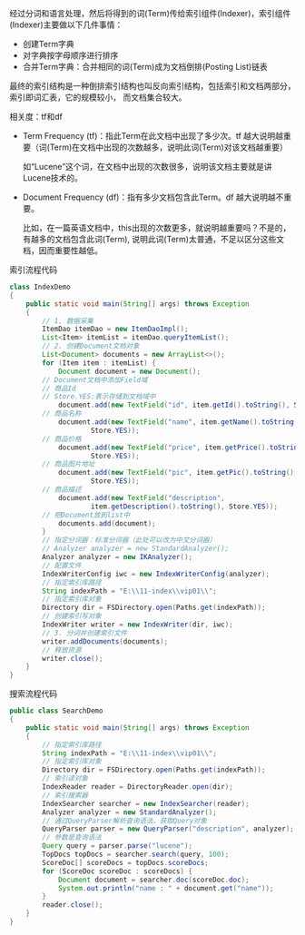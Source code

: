 经过分词和语言处理，然后将得到的词(Term)传给索引组件(Indexer)，索引组件(Indexer)主要做以下几件事情：

- 创建Term字典
- 对字典按字母顺序进行排序
- 合并Term字典：合并相同的词(Term)成为文档倒排(Posting List)链表

最终的索引结构是一种倒排索引结构也叫反向索引结构，包括索引和文档两部分，索引即词汇表，它的规模较小，
而文档集合较大。

相关度：tf和df

- Term Frequency (tf)：指此Term在此文档中出现了多少次。tf 越大说明越重要（词(Term)在文档中出现的次数越多，说明此词(Term)对该文档越重要）

  如“Lucene”这个词，在文档中出现的次数很多，说明该文档主要就是讲Lucene技术的。

- Document Frequency (df)：指有多少文档包含此Term。df 越大说明越不重要。

  比如，在一篇英语文档中，this出现的次数更多，就说明越重要吗？不是的，有越多的文档包含此词(Term), 说明此词(Term)太普通，不足以区分这些文档，因而重要性越低。

索引流程代码

```java
class IndexDemo
{
    public static void main(String[] args) throws Exception
    {
		// 1. 数据采集
        ItemDao itemDao = new ItemDaoImpl();
        List<Item> itemList = itemDao.queryItemList();
		// 2. 创建Document文档对象
        List<Document> documents = new ArrayList<>();
        for (Item item : itemList) {
            Document document = new Document();
        // Document文档中添加Field域
        // 商品Id
        // Store.YES:表示存储到文档域中
            document.add(new TextField("id", item.getId().toString(), Store.YES));
        // 商品名称
            document.add(new TextField("name", item.getName().toString(),
                    Store.YES));
        // 商品价格
            document.add(new TextField("price", item.getPrice().toString(),
                    Store.YES));
        // 商品图片地址
            document.add(new TextField("pic", item.getPic().toString(),
                    Store.YES));
        // 商品描述
            document.add(new TextField("description",
                    item.getDescription().toString(), Store.YES));
        // 把Document放到list中
            documents.add(document);
        }
        // 指定分词器：标准分词器（此处可以改为中文分词器）
        // Analyzer analyzer = new StandardAnalyzer();
        Analyzer analyzer = new IKAnalyzer();
        // 配置文件
        IndexWriterConfig iwc = new IndexWriterConfig(analyzer);
        // 指定索引库路径
        String indexPath = "E:\\11-index\\vip01\\";
        // 指定索引库对象
        Directory dir = FSDirectory.open(Paths.get(indexPath));
        // 创建索引写对象
        IndexWriter writer = new IndexWriter(dir, iwc);
        // 3. 分词并创建索引文件
        writer.addDocuments(documents);
        // 释放资源
        writer.close();
    }
}
```

搜索流程代码

```java
public class SearchDemo
{
    public static void main(String[] args) throws Exception
    {
        // 指定索引库路径
        String indexPath = "E:\\11-index\\vip01\\";
        // 指定索引库对象
        Directory dir = FSDirectory.open(Paths.get(indexPath));
        // 索引读对象
        IndexReader reader = DirectoryReader.open(dir);
        // 索引搜索器
        IndexSearcher searcher = new IndexSearcher(reader);
        Analyzer analyzer = new StandardAnalyzer();
        // 通过QueryParser解析查询语法，获取Query对象
        QueryParser parser = new QueryParser("description", analyzer);
        // 参数是查询语法
        Query query = parser.parse("lucene");
        TopDocs topDocs = searcher.search(query, 100);
        ScoreDoc[] scoreDocs = topDocs.scoreDocs;
        for (ScoreDoc scoreDoc : scoreDocs) {
            Document document = searcher.doc(scoreDoc.doc);
            System.out.println("name : " + document.get("name"));
        }
        reader.close();
    }
}
```


